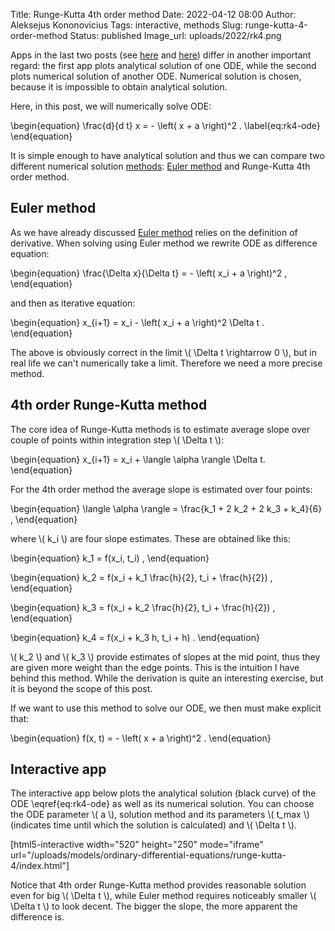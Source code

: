 Title: Runge-Kutta 4th order method
Date: 2022-04-12 08:00
Author: Aleksejus Kononovicius
Tags: interactive, methods
Slug: runge-kutta-4-order-method
Status: published
Image_url: uploads/2022/rk4.png

Apps in the last two posts
(see [here]({filename}/articles/2022/end-of-the-world-2026.md) and
[here]({filename}/articles/2022/verhulst-correction-to-doomsday-model.md))
differ in another important regard: the first app plots analytical solution
of one ODE, while the second plots numerical solution of another ODE.
Numerical solution is chosen, because it is impossible to obtain analytical
solution.

Here, in this post, we will numerically solve ODE:

\begin{equation}
    \frac{d}{d t} x = - \left( x + a \right)^2 . \label{eq:rk4-ode}
\end{equation}

It is simple enough to have analytical solution and thus we can compare two
different numerical solution [methods](/tag/methods/): [Euler
method]({filename}/articles/2012/numerical-methods-for-the-stochastic-differential-equations.md)
and Runge-Kutta 4th order method.
<!--more-->

## Euler method

As we have already discussed [Euler
method]({filename}/articles/2012/numerical-methods-for-the-stochastic-differential-equations.md)
relies on the definition of derivative. When solving using Euler method we
rewrite ODE as difference equation:

\begin{equation}
    \frac{\Delta x}{\Delta t} = - \left( x\_i + a \right)^2 ,
\end{equation}

and then as iterative equation:

\begin{equation}
    x\_{i+1} = x\_i - \left( x\_i + a \right)^2 \Delta t .
\end{equation}

The above is obviously correct in the limit \\\( \Delta t \rightarrow 0 \\\), but
in real life we can't numerically take a limit. Therefore we need a more
precise method.

## 4th order Runge-Kutta method

The core idea of Runge-Kutta methods is to estimate average slope over
couple of points within integration step \\\( \Delta t \\\):

\begin{equation}
    x\_{i+1} = x\_i + \langle \alpha \rangle \Delta t.
\end{equation}

For the 4th order method the average slope is estimated over four points:

\begin{equation}
    \langle \alpha \rangle = \frac{k\_1 + 2 k\_2 + 2 k\_3 + k\_4}{6} ,
\end{equation}

where \\\( k\_i \\\) are four slope estimates. These are obtained like this:

\begin{equation}
    k\_1 = f(x\_i, t\_i) ,
\end{equation}

\begin{equation}
    k\_2 = f(x\_i + k\_1 \frac{h}{2}, t\_i + \frac{h}{2}) ,
\end{equation}

\begin{equation}
    k\_3 = f(x\_i + k\_2 \frac{h}{2}, t\_i + \frac{h}{2}) ,
\end{equation}

\begin{equation}
    k\_4 = f(x\_i + k\_3 h, t\_i + h) .
\end{equation}

\\\( k\_2 \\\) and \\\( k\_3 \\\) provide estimates of slopes at the mid
point, thus they are given more weight than the edge points. This is the
intuition I have behind this method. While the derivation is quite an
interesting exercise, but it is beyond the scope of this post.

If we want to use this method to solve our ODE, we then must make explicit
that:

\begin{equation}
    f(x, t) = - \left( x + a \right)^2 .
\end{equation}

## Interactive app

The interactive app below plots the analytical solution (black curve) of the
ODE \eqref{eq:rk4-ode} as well as its numerical solution. You can choose the
ODE parameter \\\( a \\\), solution method and its parameters
\\\( t\_max \\\) (indicates time until which the solution is calculated) and
\\\( \Delta t \\\).

[html5-interactive width="520" height="250" mode="iframe"
url="/uploads/models/ordinary-differential-equations/runge-kutta-4/index.html"]

Notice that 4th order Runge-Kutta method provides reasonable solution even
for big \\\( \Delta t \\\), while Euler method requires noticeably smaller
\\\( \Delta t \\\) to look decent. The bigger the slope, the more apparent
the difference is.
